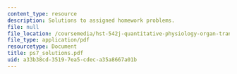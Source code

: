 ```yaml
---
content_type: resource
description: Solutions to assigned homework problems.
file: null
file_location: /coursemedia/hst-542j-quantitative-physiology-organ-transport-systems-spring-2004/a33b38cd35197ea5cdeca35a8667a01b_ps7_solutions.pdf
file_type: application/pdf
resourcetype: Document
title: ps7_solutions.pdf
uid: a33b38cd-3519-7ea5-cdec-a35a8667a01b
---
```


